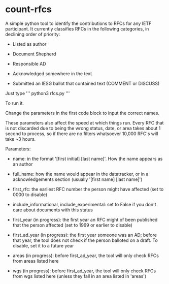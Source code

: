 # count-rfcs
A simple python tool to identify the contributions to RFCs for any IETF participant. It currently classifies RFCs in the following categories, in declining order of priority:

* Listed as author

* Document Shepherd

* Responsible AD

* Acknowledged somewhere in the text

* Submitted an IESG ballot that contained text (COMMENT or DISCUSS)

Just type
'''
python3 rfcs.py
'''

To run it.

Change the parameters in the first code block to input the correct names.

These parameters also affect the speed at which things run. Every RFC that is not discarded due to being the wrong status, date, or area takes about 1 second to process, so if there are no filters whatsoever 10,000 RFC's will take ~3 hours.

Parameters:
* name: in the format '[first initial] [last name]'. How the name appears as an author

* full_name: how the name would appear in the datatracker, or in a acknowledgements section (usually '[first name] [last name]')

* first_rfc: the earliest RFC number the person might have affected (set to 0000 to disable)

* include_informational, include_experimental: set to False if you don't care about documents with this status

* first_year (in progress): the first year an RFC might of been published that the person affected (set to 1969 or earlier to disable)

* first_ad_year (in progress): the first year someone was an AD; before that year, the tool does not check if the person balloted on a draft. To disable, set it to a future year

* areas (in progress): before first_ad_year, the tool will only check RFCs from areas listed here

* wgs (in progress): before first_ad_year, the tool will only check RFCs from wgs listed here (unless they fall in an area listed in 'areas')
